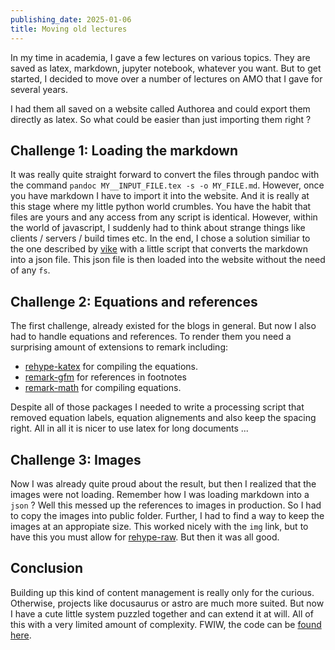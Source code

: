 ```yaml
---
publishing_date: 2025-01-06
title: Moving old lectures
---
```


In my time in academia, I gave a few lectures on various topics. They are saved as latex, markdown, jupyter notebook, whatever you want. But to get started, I decided to move over a number of lectures on AMO that I gave for several years.

I had them all saved on a website called Authorea and could export them directly as latex. So what could be easier than just importing them right ?

## Challenge 1: Loading the markdown

It was really quite straight forward to convert the files through pandoc with the command `pandoc MY__INPUT_FILE.tex -s -o MY_FILE.md`. However, once you have markdown I have to import it into the website. And it is really at this stage where my little python world crumbles. You have the habit that files are yours and any access from any script is identical. However, within the world of javascript, I suddenly had to think about strange things like clients / servers / build times etc. In the end, I chose a solution similiar to the one described by [vike](https://vike.dev/markdown) with a little script that converts the markdown into a json file. This json file is then loaded into the website without the need of any `fs`.

## Challenge 2: Equations and references

The first challenge, already existed for the blogs in general. But now I also had to handle equations and references. To render them you need a surprising amount of extensions to remark including:

- [rehype-katex](https://www.npmjs.com/package/rehype-katex) for compiling the equations.
- [remark-gfm](https://github.com/remarkjs/remark-gfm) for references in footnotes
- [remark-math](https://www.npmjs.com/package/remark-math) for compiling equations.

Despite all of those packages I needed to write a processing script that removed equation labels, equation alignements and also keep the spacing right. All in all it is nicer to use latex for long documents ...

## Challenge 3: Images

Now I was already quite proud about the result, but then I realized that the images were not loading. Remember how I was loading markdown into a `json` ? Well this messed up the references to images in production. So I had to copy the images into public folder. Further, I had to find a way to keep the images at an appropiate size. This worked nicely with the `img` link, but to have this you must allow for [rehype-raw](https://www.npmjs.com/package/rehype-raw). But then it was all good.

## Conclusion

Building up this kind of content management is really only for the curious. Otherwise, projects like docusaurus or astro are much more suited. But now I have a cute little system puzzled together and can extend it at will. All of this with a very limited amount of complexity. FWIW, the code can be [found here](https://github.com/fretchen/fretchen.github.io).

